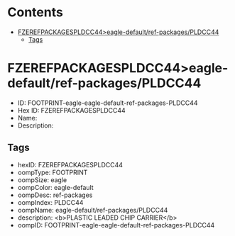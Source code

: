 



Contents
========

* [FZEREFPACKAGESPLDCC44>eagle-default/ref-packages/PLDCC44](#fzerefpackagespldcc44eagle-defaultref-packagespldcc44)
	* [Tags](#tags)

# FZEREFPACKAGESPLDCC44>eagle-default/ref-packages/PLDCC44

- ID: FOOTPRINT-eagle-eagle-default-ref-packages-PLDCC44
- Hex ID: FZEREFPACKAGESPLDCC44
- Name: 
- Description: 

## Tags

- hexID: FZEREFPACKAGESPLDCC44
- oompType: FOOTPRINT
- oompSize: eagle
- oompColor: eagle-default
- oompDesc: ref-packages
- oompIndex: PLDCC44
- oompName: eagle-default/ref-packages/PLDCC44
- description: &lt;b&gt;PLASTIC LEADED CHIP CARRIER&lt;/b&gt;
- oompID: FOOTPRINT-eagle-eagle-default-ref-packages-PLDCC44

